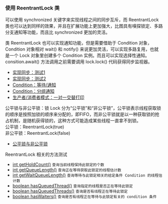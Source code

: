 ### 使用 ReentrantLock 类

可以使用 synchronized 关键字来实现线程之间的同步互斥，而 ReentrantLock 类也可以达到同样的效果，并且在扩展功能上更加强大，比图具有嗅探锁定、多路分支通知等功能，而且比 synchronized 更加的灵活。

类 ReentrantLock 也可以实现通知功能，但是需要借助于 Condition 对象，Condition 对象相对 wait() 和 notify() 来说更加灵活，可以实现多路复用，也就是一个 Lock 对象里创建多个 Condition 实例。而且可以实现选择性通知。consition.await() 方法调用之前需要调用 lock.lock() 代码获得同步监视器。

* [实现同步：测试1](https://github.com/laofeijunfeng/demo/tree/master/src/main/java/com/linjunfeng/demo/thread/lock/reentrantLock/demo1)
* [实现同步：测试2](https://github.com/laofeijunfeng/demo/tree/master/src/main/java/com/linjunfeng/demo/thread/lock/reentrantLock/demo2)
* [Condition：等待/通知](https://github.com/laofeijunfeng/demo/tree/master/src/main/java/com/linjunfeng/demo/thread/lock/reentrantLock/demo3)
* [Condition：分组通知](https://github.com/laofeijunfeng/demo/tree/master/src/main/java/com/linjunfeng/demo/thread/lock/reentrantLock/demo4)
* [生产者/消费者模式：一对一交替打印](https://github.com/laofeijunfeng/demo/tree/master/src/main/java/com/linjunfeng/demo/thread/lock/reentrantLock/demo5)

公平锁与非公平锁：锁 Lock 分为“公平锁”和“非公平锁”，公平锁表示线程获取锁的顺序是按照加锁的顺序来分配的，即FIFO，而非公平锁就是以一种获取锁的抢占机制，是随机获得锁的，这种方式可能造成某些线程一直拿不到锁。<br />
公平锁：ReentrantLock(true) <br />非公平锁：ReentrantLock(false)

* [公平锁与非公平锁](https://github.com/laofeijunfeng/demo/tree/master/src/main/java/com/linjunfeng/demo/thread/lock/reentrantLock/demo6)

ReentrantLock 相关的方法测试

* [int getHoldCount()](https://github.com/laofeijunfeng/demo/tree/master/src/main/java/com/linjunfeng/demo/thread/lock/reentrantLock/demo7) `查询当前线程保持此锁定的个数`
* [int getQueueLength()](https://github.com/laofeijunfeng/demo/tree/master/src/main/java/com/linjunfeng/demo/thread/lock/reentrantLock/demo8) `查询正在等待获取此锁定的线程估计数`
* [int getWaitQueueLength()](https://github.com/laofeijunfeng/demo/tree/master/src/main/java/com/linjunfeng/demo/thread/lock/reentrantLock/demo9) `查询等待与此锁定相关的给定条件 Condition 的线程估计数`
* [boolean hasQueuedThread()]() `查询指定的线程是否正在等待此锁定`
* [boolean hasQueuedThreads()]() `查询是否有线程正在等待此锁定`
* [boolean hasWaiters()]() `查询是否有线程正在等待与此锁定有关的 condition 条件`